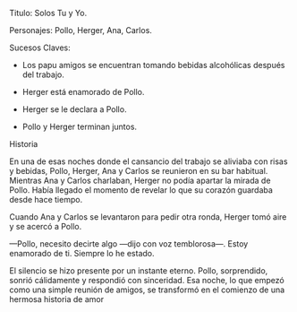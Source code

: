 Titulo: Solos Tu y Yo.

Personajes: Pollo, Herger, Ana, Carlos. 

 
Sucesos Claves:  

- Los papu amigos se encuentran tomando bebidas alcohólicas después del trabajo. 

- Herger está enamorado de Pollo. 

- Herger se le declara a Pollo. 

- Pollo y Herger terminan juntos. 

Historia

En una de esas noches donde el cansancio del trabajo se aliviaba con risas y bebidas, Pollo, Herger, Ana y Carlos se reunieron en su bar habitual. Mientras Ana y Carlos charlaban, Herger no podía apartar la mirada de Pollo. Había llegado el momento de revelar lo que su corazón guardaba desde hace tiempo.

Cuando Ana y Carlos se levantaron para pedir otra ronda, Herger tomó aire y se acercó a Pollo.

—Pollo, necesito decirte algo —dijo con voz temblorosa—. Estoy enamorado de ti. Siempre lo he estado.

El silencio se hizo presente por un instante eterno. Pollo, sorprendido, sonrió cálidamente y respondió con sinceridad. Esa noche, lo que empezó como una simple reunión de amigos, se transformó en el comienzo de una hermosa historia de amor
 